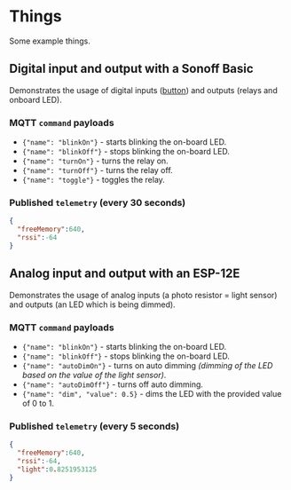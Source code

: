 # Things

Some example things.

## Digital input and output with a Sonoff Basic

Demonstrates the usage of digital inputs ([button](https://www.espruino.com/Button)) and outputs (relays and onboard LED).

### MQTT `command` payloads

- `{"name": "blinkOn"}` - starts blinking the on-board LED.
- `{"name": "blinkOff"}` - stops blinking the on-board LED.
- `{"name": "turnOn"}` - turns the relay on.
- `{"name": "turnOff"}` - turns the relay off.
- `{"name": "toggle"}` - toggles the relay.

### Published `telemetry` (every 30 seconds)

``` json
{
  "freeMemory":640,
  "rssi":-64
}
```

## Analog input and output with an ESP-12E

Demonstrates the usage of analog inputs (a photo resistor = light sensor) and outputs (an LED which is being dimmed).

### MQTT `command` payloads

- `{"name": "blinkOn"}` - starts blinking the on-board LED.
- `{"name": "blinkOff"}` - stops blinking the on-board LED.
- `{"name": "autoDimOn"}` - turns on auto dimming *(dimming of the LED based on the value of the light sensor)*.
- `{"name": "autoDimOff"}` - turns off auto dimming.
- `{"name": "dim", "value": 0.5}` - dims the LED with the provided value of 0 to 1.

### Published `telemetry` (every 5 seconds)

``` json
{
  "freeMemory":640,
  "rssi":-64,
  "light":0.8251953125
}
```

